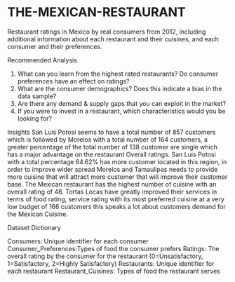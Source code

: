 # THE-MEXICAN-RESTAURANT
Restaurant ratings in Mexico by real consumers from 2012, including additional information about each restaurant and their cuisines, and each consumer and their preferences.

Recommended Analysis
1. What can you learn from the highest rated restaurants? Do consumer preferences have an
effect on ratings?
2. What are the consumer demographics? Does this indicate a bias in the data sample?
3. Are there any demand & supply gaps that you can exploit in the market?
4. If you were to invest in a restaurant, which characteristics would you be looking for?

Insights
San Luis Potosi seems to have a total number of 857 customers which is followed by Morelos with a total number of 164 customers, a greater percentage of the total number
of 138 customer are single which has a major advantage on the restaurant Overall ratings. San Luis Potosi with a total percentage 64.62% has more customer located in this region,
in order to improve wider spread Morelos and Tamaulipas needs to provide more cuisine that will attract more customer that will improve their customer base.
The Mexican restaurant has the highest number of cuisine with an overall rating of 48. Tortas Locas have greatly improved their services in terms of food rating, service rating with its most preferred cuisine at a very low budget of 166 customers this speaks a lot about customers demand for the Mexican Cuisine.

Dataset Dictionary 

Consumers: Unique identifier for each consumer
Consumer_Preferences:Types of food the consumer prefers
Ratings: The overall rating by the consumer for the restaurant (0=Unsatisfactory, 1=Satisfactory, 2=Highly Satisfactory) 
Restaurants: Unique identifier for each restaurant
Restaurant_Cuisines: Types of food the restaurant serves




